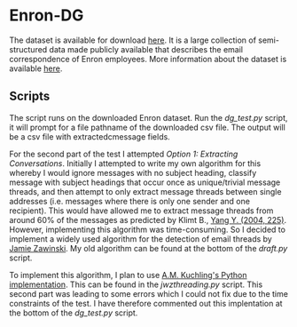 # Enron-DG

The dataset is available for download [here](https://drive.google.com/file/d/0B16iuQ0QrgB1aERkaTlqUF9LTnc/view). It is a large collection of semi-structured data made publicly available that describes the email correspondence of Enron employees. More information about the dataset is available [here](https://en.wikipedia.org/wiki/Enron_Corpus).

## Scripts

The script runs on the downloaded Enron dataset. Run the *dg_test.py* script, it will prompt for a file pathname of the downloaded csv file. The output will be a csv file with extractedcmessage fields.

For the second part of the test I attempted *Option 1: Extracting Conversations*. Initially I attempted to write my own algorithm for this whereby I would ignore messages with no subject heading, classify message with subject headings that occur once as unique/trivial message threads, and then attempt to only extract message threads between single addresses (i.e. messages where there is only one sender and one recipient). This would have allowed me to extract message threads from around 60% of the messages as predicted by Klimt B., [Yang Y. (2004, 225)](http://citeseerx.ist.psu.edu/viewdoc/download?doi=10.1.1.61.1645&rep=rep1&type=pdf). However, implementing this algorithm was time-consuming. So I decided to implement a widely used algorithm for the detection of email threads by [Jamie Zawinski](https://www.jwz.org/doc/threading.html). My old algorithm can be found at the bottom of the *draft.py* script. 

To implement this algorithm, I plan to use [A.M. Kuchling's Python implementation](https://github.com/akuchling/jwzthreading). This can be found in the *jwzthreading.py* script. This second part was leading to some errors which I could not fix due to the time constraints of the test. I have therefore commented out this implentation at the bottom of the *dg_test.py* script. 
